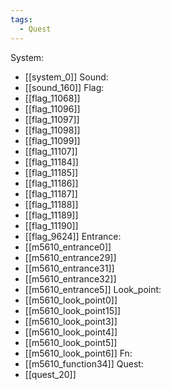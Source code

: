 ```yaml
---
tags:
  - Quest
---
```

System:
- [[system_0]]
Sound:
- [[sound_160]]
Flag:
- [[flag_11068]]
- [[flag_11096]]
- [[flag_11097]]
- [[flag_11098]]
- [[flag_11099]]
- [[flag_11107]]
- [[flag_11184]]
- [[flag_11185]]
- [[flag_11186]]
- [[flag_11187]]
- [[flag_11188]]
- [[flag_11189]]
- [[flag_11190]]
- [[flag_9624]]
Entrance:
- [[m5610_entrance0]]
- [[m5610_entrance29]]
- [[m5610_entrance31]]
- [[m5610_entrance32]]
- [[m5610_entrance5]]
Look_point:
- [[m5610_look_point0]]
- [[m5610_look_point15]]
- [[m5610_look_point3]]
- [[m5610_look_point4]]
- [[m5610_look_point5]]
- [[m5610_look_point6]]
Fn:
- [[m5610_function34]]
Quest:
- [[quest_20]]

